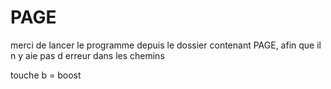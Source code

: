 # PAGE

merci de lancer le programme depuis le dossier contenant PAGE, afin que il n y aie pas d erreur dans les chemins

touche b = boost
